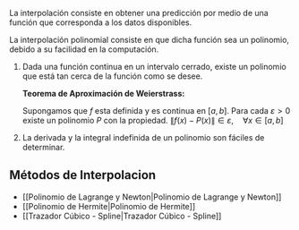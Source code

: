 La interpolación consiste en obtener una predicción por medio de una función que corresponda a los datos disponibles.

La interpolación polinomial consiste en que dicha función sea un polinomio, debido a su facilidad en la computación.

1. Dada una función continua en un intervalo cerrado, existe un polinomio que está tan cerca de la función como se desee.

	**Teorema de Aproximación de Weierstrass:**

	Supongamos que $f$ esta definida y es continua en $[a,b]$. Para cada $\varepsilon > 0$ existe un polinomio $P$ con la propiedad. $\|f(x) - P(x)\| \in \varepsilon, \quad \forall x\in[a,b]$

2. La derivada y la integral indefinida de un polinomio son fáciles de determinar.

## Métodos de Interpolacion

- [[Polinomio de Lagrange y Newton|Polinomio de Lagrange y Newton]]
- [[Polinomio de Hermite|Polinomio de Hermite]]
- [[Trazador Cúbico - Spline|Trazador Cúbico - Spline]]
